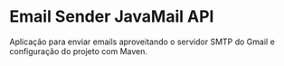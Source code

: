# Email Sender JavaMail API

Aplicação para enviar emails aproveitando o servidor SMTP do Gmail e configuração do projeto com Maven.
